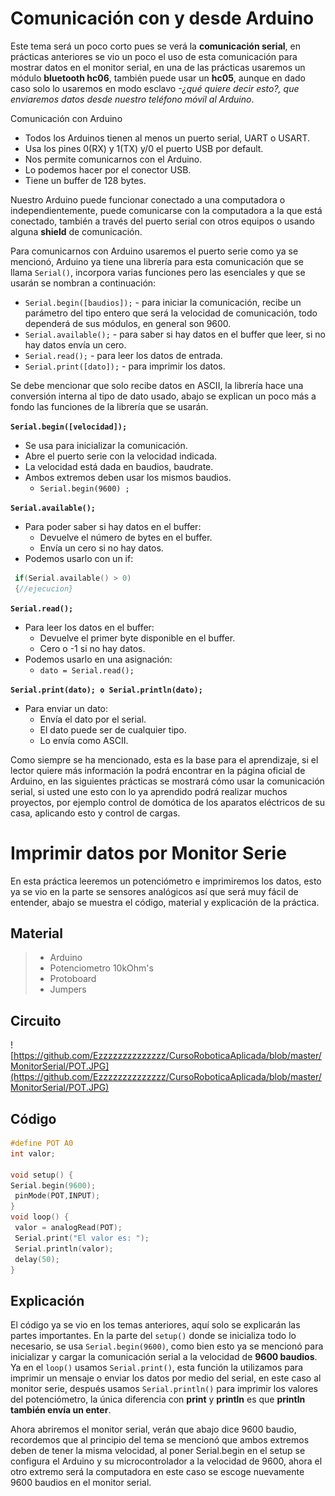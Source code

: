 # Comunicación con y desde Arduino

Este tema será un poco corto pues se verá la **comunicación serial**, en prácticas anteriores se vio un poco el uso de esta comunicación para mostrar datos en el monitor serial, en una de las prácticas usaremos un módulo **bluetooth hc06**, también puede usar un **hc05**, aunque en dado caso solo lo usaremos en modo esclavo _-¿qué quiere decir esto?, que enviaremos datos desde nuestro teléfono móvil al Arduino_.

Comunicación con Arduino
- Todos los Arduinos tienen al menos un puerto serial, UART o USART.
- Usa los pines 0(RX) y 1(TX) y/0 el puerto USB por default.
- Nos permite comunicarnos con el Arduino.
- Lo podemos hacer por el conector USB.
- Tiene un buffer de 128 bytes.

Nuestro Arduino puede funcionar conectado a una computadora o independientemente, puede comunicarse con la computadora a la que está conectado, también a través del puerto serial con otros equipos o usando alguna **shield** de comunicación.

Para comunicarnos con Arduino usaremos el puerto serie como ya se mencionó, Arduino ya tiene una librería para esta comunicación que se llama ``Serial()``, incorpora varias funciones pero las esenciales y que se usarán se nombran a continuación:

- ``Serial.begin([baudios]);`` - para iniciar la comunicación, recibe un parámetro del tipo entero que será la velocidad de comunicación, todo dependerá de sus módulos, en general son 9600.
- ``Serial.available();`` - para saber si hay datos en el buffer que leer, si no hay datos envía un cero.
- ``Serial.read();`` - para leer los datos de entrada.
- ``Serial.print([dato]);`` - para imprimir los datos.

Se debe mencionar que solo recibe datos en ASCII, la librería hace una conversión interna al tipo de dato
usado, abajo se explican un poco más a fondo las funciones de la librería que se usarán.

__``Serial.begin([velocidad]);``__
- Se usa para inicializar la comunicación.
- Abre el puerto serie con la velocidad indicada.
- La velocidad está dada en baudios, baudrate.
- Ambos extremos deben usar los mismos baudios.
  + ``Serial.begin(9600) ;``

__``Serial.available();``__
- Para poder saber si hay datos en el buffer:
  + Devuelve el número de bytes en el buffer.
  + Envía un cero si no hay datos.
- Podemos usarlo con un if:
 ```c
  if(Serial.available() > 0)
  {//ejecucion}
  ```

__``Serial.read();``__
- Para leer los datos en el buffer:
  + Devuelve el primer byte disponible en el buffer.
  + Cero o -1 si no hay datos.
- Podemos usarlo en una asignación:
  + ``dato = Serial.read();``

__``Serial.print(dato); o Serial.println(dato);``__
- Para enviar un dato:
  + Envía el dato por el serial.
  + El dato puede ser de cualquier tipo.
  + Lo envía como ASCII.

Como siempre se ha mencionado, esta es la base para el aprendizaje, si el lector quiere más información la podrá encontrar en la página oficial de Arduino, en las siguientes prácticas se mostrará cómo usar la comunicación serial, si usted une esto con lo ya aprendido podrá realizar muchos proyectos, por ejemplo control de domótica de los aparatos eléctricos de su casa, aplicando esto y control de cargas.

# Imprimir datos por Monitor Serie

En esta práctica leeremos un potenciómetro e imprimiremos los datos, esto ya se vio en la parte se sensores analógicos así que será muy fácil de entender, abajo se muestra el código, material y explicación de la práctica.

## Material 
> - Arduino
> - Potenciometro 10kOhm's
> - Protoboard
> - Jumpers

## Circuito
![https://github.com/Ezzzzzzzzzzzzzz/CursoRoboticaAplicada/blob/master/MonitorSerial/POT.JPG](https://github.com/Ezzzzzzzzzzzzzz/CursoRoboticaAplicada/blob/master/MonitorSerial/POT.JPG)

## Código
```c
#define POT A0
int valor;

void setup() {
Serial.begin(9600);
 pinMode(POT,INPUT);
}
void loop() {
 valor = analogRead(POT);
 Serial.print("El valor es: ");
 Serial.println(valor);
 delay(50);
}
```
## Explicación

El código ya se vio en los temas anteriores, aquí solo se explicarán las partes importantes. En la parte del ``setup()`` donde se inicializa todo lo necesario, se usa ``Serial.begin(9600)``, como  bien esto ya se mencionó para inicializar y cargar la comunicación serial a la velocidad de **9600 baudios**. Ya en el ``loop()`` usamos ``Serial.print()``, esta función la utilizamos para imprimir un mensaje o enviar los datos por medio del serial, en este caso al monitor serie, después usamos ``Serial.println()`` para imprimir los valores del potenciómetro, la única diferencia con **print** y **println** es que **println también envía un enter**. 

Ahora abriremos el monitor serial, verán que abajo dice 9600 baudio, recordemos que al principio del tema se mencionó que ambos extremos deben de tener la misma velocidad, al
poner Serial.begin en el setup se configura el Arduino y su microcontrolador a la velocidad de 9600, ahora el otro extremo será la computadora en este caso se escoge nuevamente 9600 baudios en el monitor serial. 
<!--stackedit_data:
eyJoaXN0b3J5IjpbLTQ2MjA4NTI4OSwtMTI1NDU1NzEyNl19
-->